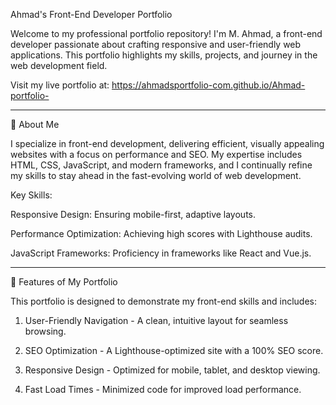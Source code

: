 Ahmad's Front-End Developer Portfolio

Welcome to my professional portfolio repository! I'm M. Ahmad, a front-end developer passionate about crafting responsive and user-friendly web applications. This portfolio highlights my skills, projects, and journey in the web development field.

Visit my live portfolio at: https://ahmadsportfolio-com.github.io/Ahmad-portfolio-


---

🔹 About Me

I specialize in front-end development, delivering efficient, visually appealing websites with a focus on performance and SEO. My expertise includes HTML, CSS, JavaScript, and modern frameworks, and I continually refine my skills to stay ahead in the fast-evolving world of web development.

Key Skills:

Responsive Design: Ensuring mobile-first, adaptive layouts.

Performance Optimization: Achieving high scores with Lighthouse audits.


JavaScript Frameworks: Proficiency in frameworks like React and Vue.js.



---

🔹 Features of My Portfolio

This portfolio is designed to demonstrate my front-end skills and includes:

1. User-Friendly Navigation - A clean, intuitive layout for seamless browsing.


2. SEO Optimization - A Lighthouse-optimized site with a 100% SEO score.


3. Responsive Design - Optimized for mobile, tablet, and desktop viewing.


4. Fast Load Times - Minimized code for improved load performance.

